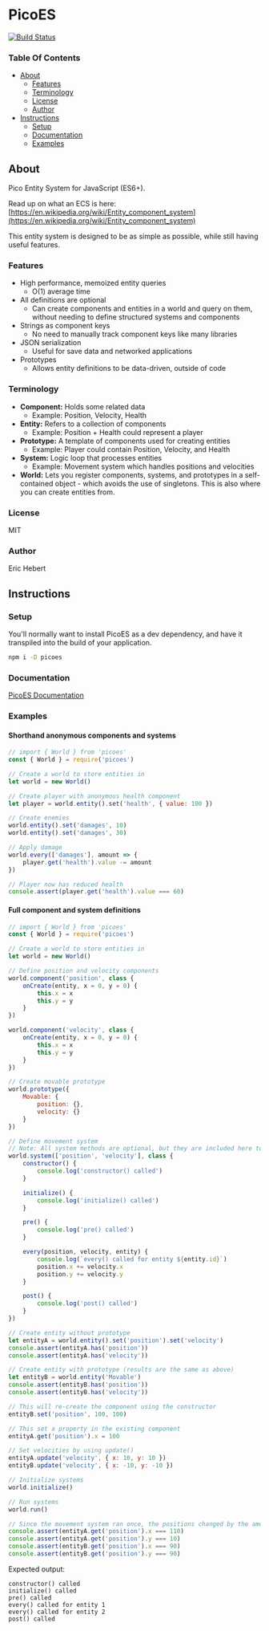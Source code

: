 # PicoES

[![Build Status](https://travis-ci.org/ayebear/picoes.svg?branch=master)](https://travis-ci.org/ayebear/picoes)

### Table Of Contents

* [About](#about)
	* [Features](#features)
	* [Terminology](#terminology)
	* [License](#license)
	* [Author](#author)
* [Instructions](#instructions)
	* [Setup](#setup)
	* [Documentation](#documentation)
	* [Examples](#examples)

## About

Pico Entity System for JavaScript (ES6+).

Read up on what an ECS is here: [https://en.wikipedia.org/wiki/Entity_component_system](https://en.wikipedia.org/wiki/Entity_component_system)

This entity system is designed to be as simple as possible, while still having useful features.

### Features

* High performance, memoized entity queries
	* O(1) average time
* All definitions are optional
	* Can create components and entities in a world and query on them, without needing to define structured systems and components
* Strings as component keys
	* No need to manually track component keys like many libraries
* JSON serialization
	* Useful for save data and networked applications
* Prototypes
	* Allows entity definitions to be data-driven, outside of code

### Terminology

* **Component:** Holds some related data
	* Example: Position, Velocity, Health
* **Entity:** Refers to a collection of components
	* Example: Position + Health could represent a player
* **Prototype:** A template of components used for creating entities
	* Example: Player could contain Position, Velocity, and Health
* **System:** Logic loop that processes entities
	* Example: Movement system which handles positions and velocities
* **World:** Lets you register components, systems, and prototypes in a self-contained object - which avoids the use of singletons. This is also where you can create entities from.

### License

MIT

### Author

Eric Hebert

## Instructions

### Setup

You'll normally want to install PicoES as a dev dependency, and have it transpiled into the build of your application.

```bash
npm i -D picoes
```

### Documentation

[PicoES Documentation](http://ayebear.com/picoes)

### Examples

#### Shorthand anonymous components and systems

```javascript
// import { World } from 'picoes'
const { World } = require('picoes')

// Create a world to store entities in
let world = new World()

// Create player with anonymous health component
let player = world.entity().set('health', { value: 100 })

// Create enemies
world.entity().set('damages', 10)
world.entity().set('damages', 30)

// Apply damage
world.every(['damages'], amount => {
	player.get('health').value -= amount
})

// Player now has reduced health
console.assert(player.get('health').value === 60)
```

#### Full component and system definitions

```javascript
// import { World } from 'picoes'
const { World } = require('picoes')

// Create a world to store entities in
let world = new World()

// Define position and velocity components
world.component('position', class {
	onCreate(entity, x = 0, y = 0) {
		this.x = x
		this.y = y
	}
})

world.component('velocity', class {
	onCreate(entity, x = 0, y = 0) {
		this.x = x
		this.y = y
	}
})

// Create movable prototype
world.prototype({
	Movable: {
		position: {},
		velocity: {}
	}
})

// Define movement system
// Note: All system methods are optional, but they are included here to show the flow
world.system(['position', 'velocity'], class {
	constructor() {
		console.log('constructor() called')
	}

	initialize() {
		console.log('initialize() called')
	}

	pre() {
		console.log('pre() called')
	}

	every(position, velocity, entity) {
		console.log(`every() called for entity ${entity.id}`)
		position.x += velocity.x
		position.y += velocity.y
	}

	post() {
		console.log('post() called')
	}
})

// Create entity without prototype
let entityA = world.entity().set('position').set('velocity')
console.assert(entityA.has('position'))
console.assert(entityA.has('velocity'))

// Create entity with prototype (results are the same as above)
let entityB = world.entity('Movable')
console.assert(entityB.has('position'))
console.assert(entityB.has('velocity'))

// This will re-create the component using the constructor
entityB.set('position', 100, 100)

// This set a property in the existing component
entityA.get('position').x = 100

// Set velocities by using update()
entityA.update('velocity', { x: 10, y: 10 })
entityB.update('velocity', { x: -10, y: -10 })

// Initialize systems
world.initialize()

// Run systems
world.run()

// Since the movement system ran once, the positions changed by the amount of their velocity
console.assert(entityA.get('position').x === 110)
console.assert(entityA.get('position').y === 10)
console.assert(entityB.get('position').x === 90)
console.assert(entityB.get('position').y === 90)
```

Expected output:

```
constructor() called
initialize() called
pre() called
every() called for entity 1
every() called for entity 2
post() called
```
